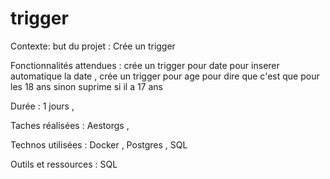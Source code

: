 # trigger

Contexte: but du projet : Crée un trigger

Fonctionnalités attendues :  crée un trigger pour date pour inserer automatique la date  , crée un trigger pour age pour dire que c'est que pour les 18 ans sinon suprime si il a 17 ans 

Durée : 1 jours ,

Taches réalisées : Aestorgs ,

Technos utilisées :  Docker , Postgres , SQL

Outils et ressources : SQL
